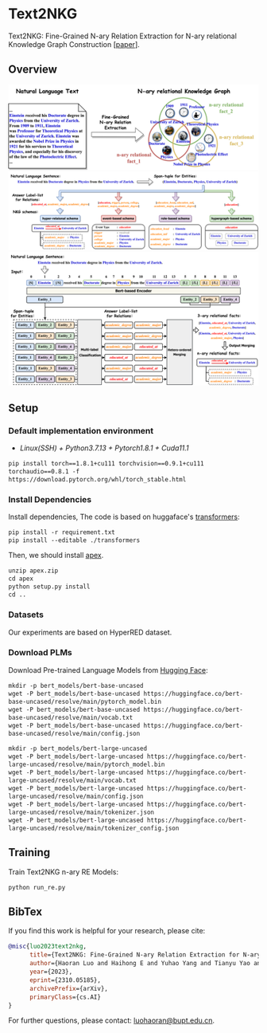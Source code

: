 # Text2NKG
Text2NKG: Fine-Grained N-ary Relation Extraction for N-ary relational Knowledge Graph Construction \[[paper](https://arxiv.org/abs/2310.05185)\].

## Overview
![](./figs/F0.drawio.png)
![](./figs/F1.drawio.png)
![](./figs/F2.drawio.png)



## Setup

### Default implementation environment

* *Linux(SSH) + Python3.7.13 + Pytorch1.8.1 + Cuda11.1*

```
pip install torch==1.8.1+cu111 torchvision==0.9.1+cu111 torchaudio==0.8.1 -f https://download.pytorch.org/whl/torch_stable.html
```

### Install Dependencies

Install dependencies, The code is based on huggaface's [transformers](https://github.com/huggingface/transformers):
```
pip install -r requirement.txt
pip install --editable ./transformers
```
Then, we should install [apex](https://github.com/NVIDIA/apex).
```
unzip apex.zip
cd apex
python setup.py install
cd ..
```

### Datasets
Our experiments are based on HyperRED dataset. 

### Download PLMs

Download Pre-trained Language Models from [Hugging Face](https://huggingface.co/): 
```
mkdir -p bert_models/bert-base-uncased
wget -P bert_models/bert-base-uncased https://huggingface.co/bert-base-uncased/resolve/main/pytorch_model.bin
wget -P bert_models/bert-base-uncased https://huggingface.co/bert-base-uncased/resolve/main/vocab.txt
wget -P bert_models/bert-base-uncased https://huggingface.co/bert-base-uncased/resolve/main/config.json
```
```
mkdir -p bert_models/bert-large-uncased
wget -P bert_models/bert-large-uncased https://huggingface.co/bert-large-uncased/resolve/main/pytorch_model.bin
wget -P bert_models/bert-large-uncased https://huggingface.co/bert-large-uncased/resolve/main/vocab.txt
wget -P bert_models/bert-large-uncased https://huggingface.co/bert-large-uncased/resolve/main/config.json
wget -P bert_models/bert-large-uncased https://huggingface.co/bert-large-uncased/resolve/main/tokenizer.json
wget -P bert_models/bert-large-uncased https://huggingface.co/bert-large-uncased/resolve/main/tokenizer_config.json
```
## Training

Train Text2NKG n-ary RE Models:
```
python run_re.py
```

## BibTex

If you find this work is helpful for your research, please cite:

```bibtex
@misc{luo2023text2nkg,
      title={Text2NKG: Fine-Grained N-ary Relation Extraction for N-ary relational Knowledge Graph Construction}, 
      author={Haoran Luo and Haihong E and Yuhao Yang and Tianyu Yao and Yikai Guo and Zichen Tang and Wentai Zhang and Kaiyang Wan and Shiyao Peng and Meina Song and Wei Lin},
      year={2023},
      eprint={2310.05185},
      archivePrefix={arXiv},
      primaryClass={cs.AI}
}
```

For further questions, please contact: luohaoran@bupt.edu.cn.